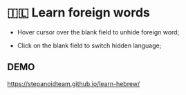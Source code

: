 #  🇮🇱 Learn foreign words

- Hover cursor over the blank field to unhide foreign word;

- Click on the blank field to switch hidden language;

## DEMO

https://stepanoidteam.github.io/learn-hebrew/

